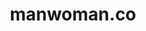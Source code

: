 ---
# GLOBAL 
layout: post
title: manwoman.co
seo_title:  SEO manwoman.co
seo_description: |-
  META manwoman.co
menu_title: manwoman.co
visibility_in_menu: false
position_in_menu: 0
cta_in_menu: false
cta_text_in_menu: 
show_contact_in_footer: true

# CASESTUDY layout
intro: 
  title:
  content: |-
    Brak
Screens:
  mobile:
  desktop:
colors:
  main: FAE129
  devices_border: FFFFFF
company: manwoman.com
company_logo: /uploads/logo-manwoman.svg
testimonial_on_index: true
casestudy_on_index: false
cta: Przeczytaj o sukcesie
customer_opinion:
  person: Robert Niechciał
  position: CEO
  photo: /uploads/robert-niechcial.jpg
  quotation: 
  quotation_small: |-
    Komunikacja od samego początku przebiegała bardzo sprawnie. Nowoczesne i funkcjonalne rozwiązania zaproponowane przez Projets zostały dopasowane do naszych wszystkich oczekiwań.
  promoted: true

main_for_service: _services/sklepy-internetowe.md
---